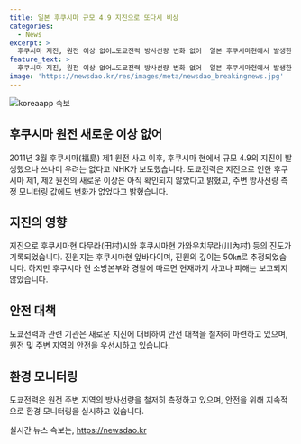 ```yaml
---
title: 일본 후쿠시마 규모 4.9 지진으로 또다시 비상
categories:
  - News
excerpt: >
  후쿠시마 지진, 원전 이상 없어…도쿄전력 방사선량 변화 없어  일본 후쿠시마현에서 발생한 4.9규모의 지진으로 후쿠시마 제1, 제2 원전에 이상 없음을 확인했다고 NHK 보도. 지진으로 인한 쓰나미 우려는 없으며, 도쿄전력은 주변 방사선량 측정값에 변화가 없다고 밝혔다. 지진으로 인한 피해 정보는 아직 보고되지 않았다.
feature_text: >
  후쿠시마 지진, 원전 이상 없어…도쿄전력 방사선량 변화 없어  일본 후쿠시마현에서 발생한 4.9규모의 지진으로 후쿠시마 제1, 제2 원전에 이상 없음을 확인했다고 NHK 보도. 지진으로 인한 쓰나미 우려는 없으며, 도쿄전력은 주변 방사선량 측정값에 변화가 없다고 밝혔다. 지진으로 인한 피해 정보는 아직 보고되지 않았다.
image: 'https://newsdao.kr/res/images/meta/newsdao_breakingnews.jpg'
---
```


<p><img src="https://newsdao.kr/res/images/meta/newsdao_breakingnews.jpg" alt="koreaapp 속보" /></p>

<h2 data-ke-size="size26">후쿠시마 원전 새로운 이상 없어</h2>

<p data-ke-size="size16">2011년 3월 후쿠시마(福島) 제1 원전 사고 이후, 후쿠시마 현에서 규모 4.9의 지진이 발생했으나 쓰나미 우려는 없다고 NHK가 보도했습니다. 도쿄전력은 지진으로 인한 후쿠시마 제1, 제2 원전의 새로운 이상은 아직 확인되지 않았다고 밝혔고, 주변 방사선량 측정 모니터링 값에도 변화가 없었다고 밝혔습니다.</p>

<h2 data-ke-size="size26">지진의 영향</h2>

<p data-ke-size="size16">지진으로 후쿠시마현 다무라(田村)시와 후쿠시마현 가와우치무라(川內村) 등의 진도가 기록되었습니다. 진원지는 후쿠시마현 앞바다이며, 진원의 깊이는 50㎞로 추정되었습니다. 하지만 후쿠시마 현 소방본부와 경찰에 따르면 현재까지 사고나 피해는 보고되지 않았습니다.</p>

<h2 data-ke-size="size26">안전 대책</h2>

<p data-ke-size="size16">도쿄전력과 관련 기관은 새로운 지진에 대비하여 안전 대책을 철저히 마련하고 있으며, 원전 및 주변 지역의 안전을 우선시하고 있습니다.</p>

<h2 data-ke-size="size26">환경 모니터링</h2>

<p data-ke-size="size16">도쿄전력은 원전 주변 지역의 방사선량을 철저히 측정하고 있으며, 안전을 위해 지속적으로 환경 모니터링을 실시하고 있습니다.</p>
실시간 뉴스 속보는, <a href="https://newsdao.kr" rel="dofollow">https://newsdao.kr</a>



